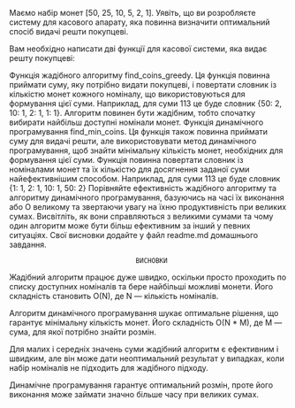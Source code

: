 Маємо набір монет [50, 25, 10, 5, 2, 1]. Уявіть, що ви розробляєте систему для касового апарату, яка повинна визначити оптимальний спосіб видачі решти покупцеві.

Вам необхідно написати дві функції для касової системи, яка видає решту покупцеві:

Функція жадібного алгоритму find_coins_greedy. Ця функція повинна приймати суму, яку потрібно видати покупцеві, і повертати словник із кількістю монет кожного номіналу, що використовуються для формування цієї суми. Наприклад, для суми 113 це буде словник {50: 2, 10: 1, 2: 1, 1: 1}. Алгоритм повинен бути жадібним, тобто спочатку вибирати найбільш доступні номінали монет.
Функція динамічного програмування find_min_coins. Ця функція також повинна приймати суму для видачі решти, але використовувати метод динамічного програмування, щоб знайти мінімальну кількість монет, необхідних для формування цієї суми. Функція повинна повертати словник із номіналами монет та їх кількістю для досягнення заданої суми найефективнішим способом. Наприклад, для суми 113 це буде словник {1: 1, 2: 1, 10: 1, 50: 2}
Порівняйте ефективність жадібного алгоритму та алгоритму динамічного програмування, базуючись на часі їх виконання або О великому та звертаючи увагу на їхню продуктивність при великих сумах. Висвітліть, як вони справляються з великими сумами та чому один алгоритм може бути більш ефективним за інший у певних ситуаціях. Свої висновки додайте у файл readme.md домашнього завдання.

                                    ВИСНОВКИ

Жадібний алгоритм працює дуже швидко, оскільки просто проходить по списку доступних номіналів та бере найбільші можливі монети. Його складність становить O(N), де N — кількість номіналів.

Алгоритм динамічного програмування шукає оптимальне рішення, що гарантує мінімальну кількість монет. Його складність O(N \* M), де M — сума, для якої потрібно знайти розмін.

Для малих і середніх значень суми жадібний алгоритм є ефективним і швидким, але він може дати неоптимальний результат у випадках, коли набір номіналів не підходить для жадібного підходу.

Динамічне програмування гарантує оптимальний розмін, проте його виконання може займати значно більше часу при великих сумах.

